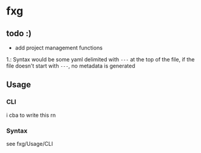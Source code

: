 # fxg

## todo :)

- add project management functions

1.: Syntax would be some yaml delimited with `---` at the top of the file, if the file doesn't start with `---`, no metadata is generated

## Usage

### CLI

i cba to write this rn

### Syntax

see fxg/Usage/CLI
